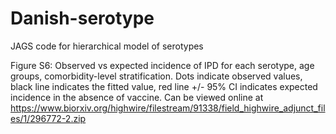 # Danish-serotype
JAGS code for hierarchical model of serotypes


Figure S6: Observed vs expected incidence of IPD for each serotype, age groups, comorbidity-level stratification. Dots indicate observed values, black line indicates the fitted value, red line +/- 95% CI indicates expected incidence in the absence of vaccine. Can be viewed online at https://www.biorxiv.org/highwire/filestream/91338/field_highwire_adjunct_files/1/296772-2.zip

